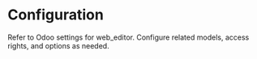 # Configuration

Refer to Odoo settings for web_editor. Configure related models, access rights, and options as needed.
